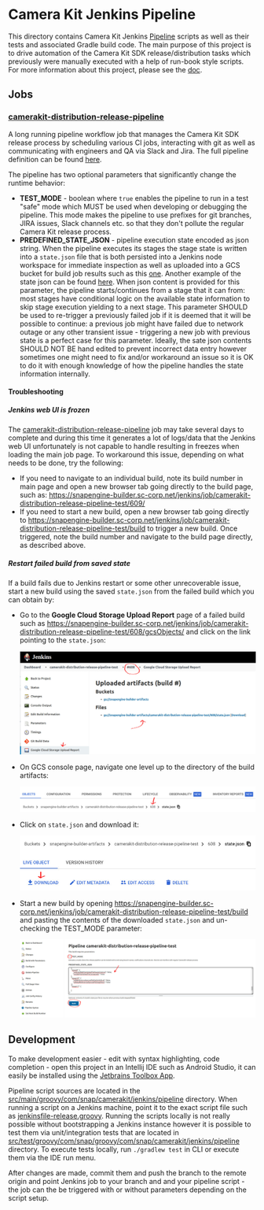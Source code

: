 # Camera Kit Jenkins Pipeline

This directory contains Camera Kit Jenkins [Pipeline](https://www.jenkins.io/doc/book/pipeline/) scripts as well as their tests and associated Gradle build code. The main purpose of this project is to drive automation of the Camera Kit SDK release/distribution tasks which previously were manually executed with a help of run-book style scripts. For more information about this project, please see the [doc](https://docs.google.com/document/d/1Cqnu1eIb4B4TRygqUqbi8wzCT_siftzTZ2YXePb0r5Y).

## Jobs

### [camerakit-distribution-release-pipeline](https://snapengine-builder.sc-corp.net/jenkins/job/camerakit-distribution-release-pipeline-test/) 

A long running pipeline workflow job that manages the Camera Kit SDK release process by scheduling various CI jobs, interacting with git as well as communicating with engineers and QA via Slack and Jira. The full pipeline definition can be found [here](./src/main/groovy/com/snap/camerakit/jenkins/pipeline/camerakit-release.groovy).

The pipeline has two optional parameters that significantly change the runtime behavior:

- **TEST_MODE** - boolean where `true` enables the pipeline to run in a test "safe" mode which MUST be used when developing or debugging the pipeline. This mode makes the pipeline to use prefixes for git branches, JIRA issues, Slack channels etc. so that they don't pollute the regular Camera Kit release process.
- **PREDEFINED_STATE_JSON** - pipeline execution state encoded as json string. When the pipeline executes its stages the stage state is written into a `state.json` file that is both persisted into a Jenkins node workspace for immediate inspection as well as uploaded into a GCS bucket for build job results such as this [one](https://console.cloud.google.com/storage/browser/_details/snapengine-builder-artifacts/camerakit-distribution-release-pipeline-test/560/state.json;tab=live_object). Another example of the state json can be found [here](./src/test/resources/state_example_1.json). When json content is provided for this parameter, the pipeline starts/continues from a stage that it can from: most stages have conditional logic on the available state information to skip stage execution yielding to a next stage. This parameter SHOULD be used to re-trigger a previously failed job if it is deemed that it will be possible to continue: a previous job might have failed due to network outage or any other transient issue - triggering a new job with previous state is a perfect case for this parameter. Ideally, the sate json contents SHOULD NOT BE hand edited to prevent incorrect data entry however sometimes one might need to fix and/or workaround an issue so it is OK to do it with enough knowledge of how the pipeline handles the state information internally. 

#### Troubleshooting

##### Jenkins web UI is frozen

The [camerakit-distribution-release-pipeline](https://snapengine-builder.sc-corp.net/jenkins/job/camerakit-distribution-release-pipeline-test/) job may take several days to complete and during this time it generates a lot of logs/data that the Jenkins web UI unfortunately is not capable to handle resulting in freezes when loading the main job page. To workaround this issue, depending on what needs to be done, try the following:

- If you need to navigate to an individual build, note its build number in main page and open a new browser tab going directly to the build page, such as: https://snapengine-builder.sc-corp.net/jenkins/job/camerakit-distribution-release-pipeline-test/609/
- If you need to start a new build, open a new browser tab going directly to https://snapengine-builder.sc-corp.net/jenkins/job/camerakit-distribution-release-pipeline-test/build to trigger a new build. Once triggered, note the build number and navigate to the build page directly, as described above.

##### Restart failed build from saved state

If a build fails due to Jenkins restart or some other unrecoverable issue, start a new build using the saved `state.json` from the failed build which you can obtain by:

- Go to the **Google Cloud Storage Upload Report** page of a failed build such as https://snapengine-builder.sc-corp.net/jenkins/job/camerakit-distribution-release-pipeline-test/608/gcsObjects/ and click on the link pointing to the `state.json`:

    ![gcs-objects](.doc/release-pipeline-gcs-objects.jpeg)

- On GCS console page, navigate one level up to the directory of the build artifacts:

    ![gcs-build-artifacts](.doc/release-pipeline-gcs-build-artifacts.jpeg)

- Click on `state.json` and download it:

    ![gcs-state-download](.doc/release-pipeline-gcs-state-download.jpeg)

- Start a new build by opening https://snapengine-builder.sc-corp.net/jenkins/job/camerakit-distribution-release-pipeline-test/build and pasting the contents of the downloaded `state.json` and un-checking the TEST_MODE parameter:

    ![build-start-from-state](.doc/release-pipeline-build-start-from-state.jpeg)

## Development

To make development easier - edit with syntax highlighting, code completion - open this project in an Intellij IDE such as Android Studio, it can easily be installed using the [Jetbrains Toolbox App](https://www.jetbrains.com/toolbox-app/). 

Pipeline script sources are located in the [src/main/groovy/com/snap/camerakit/jenkins/pipeline](./src/main/groovy/com/snap/camerakit/jenkins/pipeline) directory. When running a script on a Jenkins machine, point it to the exact script file such as [jenkinsfile-release.groovy](./src/main/groovy/com/snap/camerakit/jenkins/pipeline/camerakit-release.groovy). Running the scripts locally is not really possible without bootstrapping a Jenkins instance however it is possible to test them via unit/integration tests that are located in [src/test/groovy/com/snap/groovy/com/snap/camerakit/jenkins/pipeline](./src/test/groovy/com/snap/camerakit/jenkins/pipeline) directory. To execute tests locally, run `./gradlew test` in CLI or execute them via the IDE run menu. 

After changes are made, commit them and push the branch to the remote origin and point Jenkins job to your branch and and your pipeline script - the job can the be triggered with or without parameters depending on the script setup.
